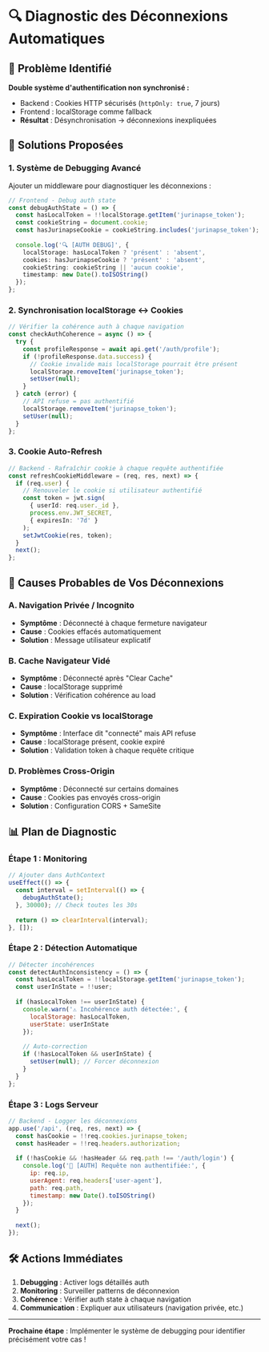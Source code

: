 # 🔍 Diagnostic des Déconnexions Automatiques

## 🚨 Problème Identifié

**Double système d'authentification non synchronisé :**
- Backend : Cookies HTTP sécurisés (`httpOnly: true`, 7 jours)
- Frontend : localStorage comme fallback
- **Résultat** : Désynchronisation → déconnexions inexpliquées

## 🔧 Solutions Proposées

### 1. Système de Debugging Avancé

Ajouter un middleware pour diagnostiquer les déconnexions :

```typescript
// Frontend - Debug auth state
const debugAuthState = () => {
  const hasLocalToken = !!localStorage.getItem('jurinapse_token');
  const cookieString = document.cookie;
  const hasJurinapseCookie = cookieString.includes('jurinapse_token');
  
  console.log('🔍 [AUTH DEBUG]', {
    localStorage: hasLocalToken ? 'présent' : 'absent',
    cookies: hasJurinapseCookie ? 'présent' : 'absent',
    cookieString: cookieString || 'aucun cookie',
    timestamp: new Date().toISOString()
  });
};
```

### 2. Synchronisation localStorage <-> Cookies

```typescript
// Vérifier la cohérence auth à chaque navigation
const checkAuthCoherence = async () => {
  try {
    const profileResponse = await api.get('/auth/profile');
    if (!profileResponse.data.success) {
      // Cookie invalide mais localStorage pourrait être présent
      localStorage.removeItem('jurinapse_token');
      setUser(null);
    }
  } catch (error) {
    // API refuse = pas authentifié
    localStorage.removeItem('jurinapse_token');
    setUser(null);
  }
};
```

### 3. Cookie Auto-Refresh

```typescript
// Backend - Rafraîchir cookie à chaque requête authentifiée
const refreshCookieMiddleware = (req, res, next) => {
  if (req.user) {
    // Renouveler le cookie si utilisateur authentifié
    const token = jwt.sign(
      { userId: req.user._id },
      process.env.JWT_SECRET,
      { expiresIn: '7d' }
    );
    setJwtCookie(res, token);
  }
  next();
};
```

## 🎯 Causes Probables de Vos Déconnexions

### A. Navigation Privée / Incognito
- **Symptôme** : Déconnecté à chaque fermeture navigateur
- **Cause** : Cookies effacés automatiquement
- **Solution** : Message utilisateur explicatif

### B. Cache Navigateur Vidé
- **Symptôme** : Déconnecté après "Clear Cache"
- **Cause** : localStorage supprimé
- **Solution** : Vérification cohérence au load

### C. Expiration Cookie vs localStorage
- **Symptôme** : Interface dit "connecté" mais API refuse
- **Cause** : localStorage présent, cookie expiré
- **Solution** : Validation token à chaque requête critique

### D. Problèmes Cross-Origin
- **Symptôme** : Déconnecté sur certains domaines
- **Cause** : Cookies pas envoyés cross-origin
- **Solution** : Configuration CORS + SameSite

## 📊 Plan de Diagnostic

### Étape 1 : Monitoring
```javascript
// Ajouter dans AuthContext
useEffect(() => {
  const interval = setInterval(() => {
    debugAuthState();
  }, 30000); // Check toutes les 30s
  
  return () => clearInterval(interval);
}, []);
```

### Étape 2 : Détection Automatique
```javascript
// Détecter incohérences
const detectAuthInconsistency = () => {
  const hasLocalToken = !!localStorage.getItem('jurinapse_token');
  const userInState = !!user;
  
  if (hasLocalToken !== userInState) {
    console.warn('⚠️ Incohérence auth détectée:', {
      localStorage: hasLocalToken,
      userState: userInState
    });
    
    // Auto-correction
    if (!hasLocalToken && userInState) {
      setUser(null); // Forcer déconnexion
    }
  }
};
```

### Étape 3 : Logs Serveur
```javascript
// Backend - Logger les déconnexions
app.use('/api', (req, res, next) => {
  const hasCookie = !!req.cookies.jurinapse_token;
  const hasHeader = !!req.headers.authorization;
  
  if (!hasCookie && !hasHeader && req.path !== '/auth/login') {
    console.log('🚪 [AUTH] Requête non authentifiée:', {
      ip: req.ip,
      userAgent: req.headers['user-agent'],
      path: req.path,
      timestamp: new Date().toISOString()
    });
  }
  
  next();
});
```

## 🛠️ Actions Immédiates

1. **Debugging** : Activer logs détaillés auth
2. **Monitoring** : Surveiller patterns de déconnexion
3. **Cohérence** : Vérifier auth state à chaque navigation
4. **Communication** : Expliquer aux utilisateurs (navigation privée, etc.)

---

**Prochaine étape** : Implémenter le système de debugging pour identifier précisément votre cas !
